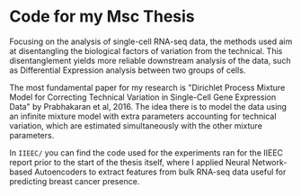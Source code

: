 # Code for my Msc Thesis
Focusing on the analysis of single-cell RNA-seq data, the methods used aim at disentangling the biological factors of variation from the technical. This disentanglement yields more reliable downstream analysis of the data, such as Differential Expression analysis between two groups of cells.

The most fundamental paper for my research is "Dirichlet Process Mixture Model for Correcting Technical Variation in Single-Cell Gene Expression Data" by Prabhakaran et al, 2016. The idea there is to model the data using an infinite mixture model with extra parameters accounting for technical variation, which are estimated simultaneously with the other mixture parameters.

In `IIEEC/` you can find the code used for the experiments ran for the IIEEC report prior to the start of the thesis itself, where I applied Neural Network-based Autoencoders to extract features from bulk RNA-seq data useful for predicting breast cancer presence.
